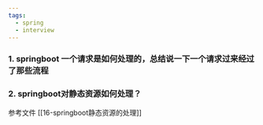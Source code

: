 ```yaml
---
tags:
  - spring
  - interview
---
```



### 1. springboot 一个请求是如何处理的，总结说一下一个请求过来经过了那些流程



### 2. springboot对静态资源如何处理？
参考文件 [[16-springboot静态资源的处理]]





